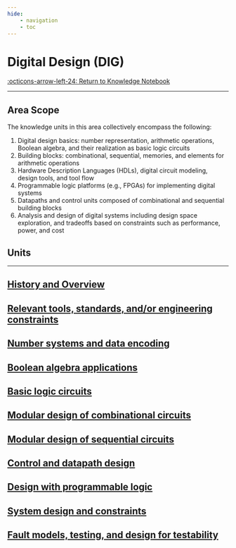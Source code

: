 ```yaml
---
hide:
    - navigation
    - toc
---
```

# Digital Design (DIG) 

[:octicons-arrow-left-24: Return to Knowledge Notebook](/Knowledge-Notebook/)

---

## Area Scope

The knowledge units in this area collectively encompass the following:

1. Digital design basics: number representation, arithmetic operations, Boolean algebra, and their realization as basic logic circuits
2. Building blocks: combinational, sequential, memories, and elements for arithmetic operations
3. Hardware Description Languages (HDLs), digital circuit modeling, design tools, and tool flow
4. Programmable logic platforms (e.g., FPGAs) for implementing digital systems
5. Datapaths and control units composed of combinational and sequential building blocks
6. Analysis and design of digital systems including design space exploration, and tradeoffs based on constraints such as performance, power, and cost

## Units

---

<div class="container px-4 py-2" id="custom-cards">
    <div class="row row-cols-1 row-cols-lg-3 align-items-stretch g-4 py-3">
        <div class="col">
            <a href="01_History-Overview">
                <div class="card card-cover h-100 overflow-hidden text-white bg-dark rounded-5 shadow-lg">
                    <div class="d-flex flex-column h-100 p-5 pb-3 text-white text-shadow-1">
                        <h2>History and Overview</h2>
                    </div>
                </div>
            </a>
        </div>
        <div class="col">
            <a href="02_Tools-Standards-Constraints">
                <div class="card card-cover h-100 overflow-hidden text-white bg-dark rounded-5 shadow-lg">
                    <div class="d-flex flex-column h-100 p-5 pb-3 text-white text-shadow-1">
                        <h2>Relevant tools, standards, and/or engineering constraints</h2>
                    </div>
                </div>
            </a>
        </div>
        <div class="col">
            <a href="03_Number-Data">
                <div class="card card-cover h-100 overflow-hidden text-white bg-dark rounded-5 shadow-lg">
                    <div class="d-flex flex-column h-100 p-5 pb-3 text-shadow-1">
                        <h2>Number systems and data encoding</h2>
                    </div>
                </div>
            </a>
        </div>
    </div>
    <div class="row row-cols-1 row-cols-lg-3 align-items-stretch g-4 py-3">
        <div class="col">
            <a href="04_Boolean-Algebra">
                <div class="card card-cover h-100 overflow-hidden text-white bg-dark rounded-5 shadow-lg">
                    <div class="d-flex flex-column h-100 p-5 pb-3 text-white text-shadow-1">
                        <h2>Boolean algebra applications</h2>
                    </div>
                </div>
            </a>
        </div>
        <div class="col">
            <a href="05_Basic-Logic">
                <div class="card card-cover h-100 overflow-hidden text-white bg-dark rounded-5 shadow-lg">
                    <div class="d-flex flex-column h-100 p-5 pb-3 text-white text-shadow-1">
                        <h2>Basic logic circuits</h2>
                    </div>
                </div>
            </a>
        </div>
        <div class="col">
            <a href="06_Combinational">
                <div class="card card-cover h-100 overflow-hidden text-white bg-dark rounded-5 shadow-lg">
                    <div class="d-flex flex-column h-100 p-5 pb-3 text-shadow-1">
                        <h2>Modular design of combinational circuits</h2>
                    </div>
                </div>
            </a>
        </div>
    </div>
    <div class="row row-cols-1 row-cols-lg-3 align-items-stretch g-4 py-3">
        <div class="col">
            <a href="07_Sequential">
                <div class="card card-cover h-100 overflow-hidden text-white bg-dark rounded-5 shadow-lg">
                    <div class="d-flex flex-column h-100 p-5 pb-3 text-white text-shadow-1">
                        <h2>Modular design of sequential circuits</h2>
                    </div>
                </div>
            </a>
        </div>
        <div class="col">
            <a href="08_Control-Datapath-Design">
                <div class="card card-cover h-100 overflow-hidden text-white bg-dark rounded-5 shadow-lg">
                    <div class="d-flex flex-column h-100 p-5 pb-3 text-white text-shadow-1">
                        <h2>Control and datapath design</h2>
                    </div>
                </div>
            </a>
        </div>
        <div class="col">
            <a href="09_Programmable-Logic">
                <div class="card card-cover h-100 overflow-hidden text-white bg-dark rounded-5 shadow-lg">
                    <div class="d-flex flex-column h-100 p-5 pb-3 text-shadow-1">
                        <h2>Design with programmable logic</h2>
                    </div>
                </div>
            </a>
        </div>
    </div>
    <div class="row row-cols-1 row-cols-lg-3 align-items-stretch g-4 py-3">
        <div class="col">
            <a href="10_System-Design-Constraints">
                <div class="card card-cover h-100 overflow-hidden text-white bg-dark rounded-5 shadow-lg">
                    <div class="d-flex flex-column h-100 p-5 pb-3 text-white text-shadow-1">
                        <h2>System design and constraints</h2>
                    </div>
                </div>
            </a>
        </div>
        <div class="col">
            <a href="11_Faults-Testing">
                <div class="card card-cover h-100 overflow-hidden text-white bg-dark rounded-5 shadow-lg">
                    <div class="d-flex flex-column h-100 p-5 pb-3 text-shadow-1">
                        <h2>Fault models, testing, and design for testability</h2>
                    </div>
                </div>
            </a>
        </div>
    </div>
</div>
